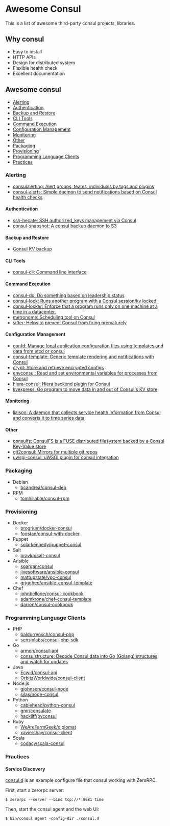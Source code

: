 
# Awesome Consul

This is a list of awesome third-party consul projects, libraries.

## Why consul

+ Easy to install
+ HTTP APIs
+ Design for distributed system
+ Flexible health check
+ Excellent documentation

## Awesome consul

+ [Alerting](#alerting)
+ [Authentication](#authentication)
+ [Backup and Restore](#backup-and-restore)
+ [CLI Tools](#cli-tools)
+ [Command Execution](#command-execution)
+ [Configuration Management](#configuration-management)
+ [Monitoring](#monitoring)
+ [Other](#other)
+ [Packaging](#packaging)
+ [Provisioning](#provisioning)
+ [Programming Language Clients](#programming-language-clients)
+ [Practices](#practices)

### Alerting

+ [consulalerting: Alert groups, teams, individuals by tags and plugins](https://github.com/jrxFive/consulalerting)
+ [consul-alerts: Simple daemon to send notifications based on Consul health checks](https://github.com/AcalephStorage/consul-alerts)

#### Authentication

+ [ssh-hecate: SSH authorized_keys management via Consul](https://github.com/ncfritz/ssh-hecate)
+ [consul-snapshot: A consul backup daemon to S3](https://github.com/pshima/consul-snapshot)

#### Backup and Restore

+ [Consul KV backup](https://github.com/kailunshi/consul-backup)

#### CLI Tools

+ [consul-cli: Command line interface](https://github.com/CiscoCloud/consul-cli)

#### Command Execution

+ [consul-do: Do something based on leadership status](https://github.com/zeroXten/consul-do)
+ [consul-lock: Runs another program with a Consul session/kv locked.](https://github.com/fujiwara/consul-lock)
+ [consul-locker: Enforce that a program runs only on one machine at a time in a datacenter.](https://github.com/fidian/consul-locker)
+ [metronome: Scheduling tool on Consul](https://github.com/cloudconductor/metronome)
+ [sifter: Helps to prevent Consul from firing prematurely](https://github.com/darron/sifter)

#### Configuration Management

+ [confd: Manage local application configuration files using templates and data from etcd or consul
](https://github.com/kelseyhightower/confd)
+ [consul-template: Generic template rendering and notifications with Consul](https://github.com/hashicorp/consul-template)
+ [crypt: Store and retrieve encrypted configs](https://github.com/xordataexchange/crypt)
+ [envconsul: Read and set environmental variables for processes from Consul](https://github.com/hashicorp/envconsul)
+ [hiera-consul: Hiera backend plugin for Consul](https://github.com/lynxman/hiera-consul)
+ [kvexpress: Go program to move data in and out of Consul's KV store](https://github.com/DataDog/kvexpress)

#### Monitoring

+ [liaison: A daemon that collects service health information from Consul and converts it to time series data](https://github.com/cruatta/liaison)

#### Other

+ [consulfs: ConsulFS is a FUSE distributed filesystem backed by a Consul Key-Value store](https://github.com/bwester/consulfs)
+ [git2consul: Mirrors for multiple git repos](https://github.com/Cimpress-MCP/git2consul)
+ [uwsgi-consul: uWSGI plugin for consul integration](https://github.com/unbit/uwsgi-consul)

### Packaging

+ Debian
    + [bcandrea/consul-deb](https://github.com/bcandrea/consul-deb)
+ RPM
    + [tomhillable/consul-rpm](https://github.com/tomhillable/consul-rpm)

### Provisioning

+ Docker
    + [progrium/docker-consul](https://github.com/progrium/docker-consul)
    + [foostan/consul-with-docker](https://github.com/foostan/consul-with-docker)
+ Puppet
    + [solarkennedy/puppet-consul](https://github.com/solarkennedy/puppet-consul)
+ Salt
    + [pravka/salt-consul](https://github.com/pravka/salt-consul)
+ Ansible
    + [sgargan/consul](https://github.com/sgargan/consul)
    + [jivesoftware/ansible-consul](https://github.com/jivesoftware/ansible-consul)
    + [mattupstate/vpc-consul](https://github.com/mattupstate/vpc-consul)
    + [griggheo/ansible-consul-template](https://github.com/griggheo/ansible-consul-template)
+ Chef
    + [johnbellone/consul-cookbook](https://github.com/johnbellone/consul-cookbook)
    + [adamkrone/chef-consul-template](https://github.com/adamkrone/chef-consul-template)
    + [darron/consul-cookbook](https://github.com/darron/consul-cookbook)

### Programming Language Clients

+ PHP
    + [baldurrensch/consul-php](https://github.com/baldurrensch/consul-php)
    + [sensiolabs/consul-php-sdk](https://github.com/sensiolabs/consul-php-sdk)
+ Go
    + [armon/consul-api](https://github.com/armon/consul-api)
    + [consulstructure: Decode Consul data into Go (Golang) structures and watch for updates](https://github.com/mitchellh/consulstructure)
+ Java
    + [Ecwid/consul-api](https://github.com/Ecwid/consul-api)
    + [OrbitzWorldwide/consul-client](https://github.com/OrbitzWorldwide/consul-client)
+ Node.js
    + [gjohnson/consul-node](https://github.com/gjohnson/consul-node)
    + [silas/node-consul](https://github.com/silas/node-consul)
+ Python
    + [cablehead/python-consul](https://github.com/cablehead/python-consul)
    + [gmr/consulate](https://github.com/gmr/consulate)
    + [hackliff/pyconsul](https://github.com/hackliff/pyconsul)
+ Ruby
    + [WeAreFarmGeek/diplomat](https://github.com/WeAreFarmGeek/diplomat)
    + [xaviershay/consul-client](https://github.com/xaviershay/consul-client)
+ Scala
    + [codacy/scala-consul](https://github.com/codacy/scala-consul)

### Practices

#### Service Discovery

[consul.d](consul.d) is an example configure file that consul working with ZeroRPC.

First, start a zerorpc server:

```
$ zerorpc --server --bind tcp://*:8081 time
```

Then, start the consul agent and the web UI:

```
$ bin/consul agent -config-dir ./consul.d
```
